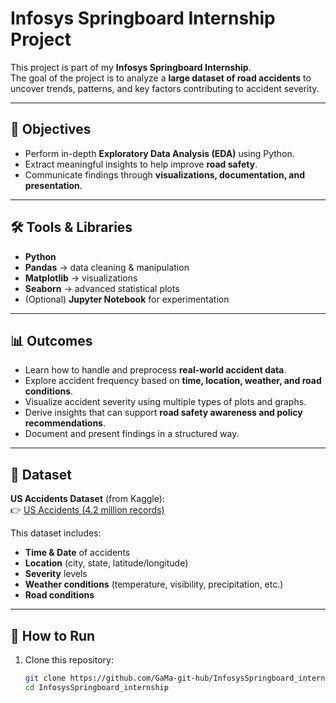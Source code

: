 # Infosys Springboard Internship Project

This project is part of my **Infosys Springboard Internship**.  
The goal of the project is to analyze a **large dataset of road accidents** to uncover trends, patterns, and key factors contributing to accident severity.

---

## 🎯 Objectives
- Perform in-depth **Exploratory Data Analysis (EDA)** using Python.
- Extract meaningful insights to help improve **road safety**.
- Communicate findings through **visualizations, documentation, and presentation**.

---

## 🛠️ Tools & Libraries
- **Python**
- **Pandas** → data cleaning & manipulation
- **Matplotlib** → visualizations
- **Seaborn** → advanced statistical plots
- (Optional) **Jupyter Notebook** for experimentation

---

## 📊 Outcomes
- Learn how to handle and preprocess **real-world accident data**.  
- Explore accident frequency based on **time, location, weather, and road conditions**.  
- Visualize accident severity using multiple types of plots and graphs.  
- Derive insights that can support **road safety awareness and policy recommendations**.  
- Document and present findings in a structured way.  

---

## 📂 Dataset
**US Accidents Dataset** (from Kaggle):  
👉 [US Accidents (4.2 million records)](https://www.kaggle.com/datasets/sobhanmoosavi/us-accidents)

This dataset includes:
- **Time & Date** of accidents  
- **Location** (city, state, latitude/longitude)  
- **Severity** levels  
- **Weather conditions** (temperature, visibility, precipitation, etc.)  
- **Road conditions**  

---

## 🚀 How to Run
1. Clone this repository:
   ```bash
   git clone https://github.com/GaMa-git-hub/InfosysSpringboard_internship.git
   cd InfosysSpringboard_internship

